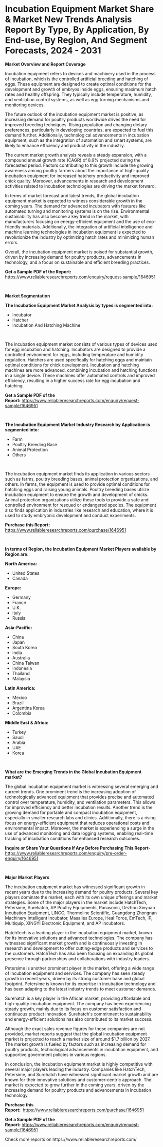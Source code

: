<p><h1>Incubation Equipment Market Share & Market New Trends Analysis Report By Type, By Application, By End-use, By Region, And Segment Forecasts, 2024 - 2031</h1></p><p><strong>Market Overview and Report Coverage</strong></p>
<p><p>Incubation equipment refers to devices and machinery used in the process of incubation, which is the controlled artificial breeding and hatching of eggs. These equipment are designed to create optimal conditions for the development and growth of embryos inside eggs, ensuring maximum hatch rates and healthy offspring. They typically include temperature, humidity, and ventilation control systems, as well as egg turning mechanisms and monitoring devices.</p><p>The future outlook of the incubation equipment market is positive, as increasing demand for poultry products worldwide drives the need for improved breeding techniques. Rising population and changing dietary preferences, particularly in developing countries, are expected to fuel this demand further. Additionally, technological advancements in incubation equipment, such as the integration of automation and smart systems, are likely to enhance efficiency and productivity in the industry.</p><p>The current market growth analysis reveals a steady expansion, with a compound annual growth rate (CAGR) of 8.6% projected during the forecasted period. Factors contributing to this growth include the growing awareness among poultry farmers about the importance of high-quality incubation equipment for increased hatchery productivity and improved chick quality. Moreover, advancements in research and development activities related to incubation technologies are driving the market forward.</p><p>In terms of market forecast and latest trends, the global incubation equipment market is expected to witness considerable growth in the coming years. The demand for advanced incubators with features like automated turning and monitoring systems is on the rise. Environmental sustainability has also become a key trend in the market, with manufacturers focusing on energy-efficient equipment and the use of eco-friendly materials. Additionally, the integration of artificial intelligence and machine learning technologies in incubation equipment is expected to revolutionize the industry by optimizing hatch rates and minimizing human errors.</p><p>Overall, the incubation equipment market is poised for substantial growth, driven by increasing demand for poultry products, advancements in technology, and a focus on sustainable and efficient breeding practices.</p></p>
<p><strong>Get a Sample PDF of the Report:</strong> <a href="https://www.reliableresearchreports.com/enquiry/request-sample/1646951">https://www.reliableresearchreports.com/enquiry/request-sample/1646951</a></p>
<p>&nbsp;</p>
<p><strong>Market Segmentation</strong></p>
<p><strong>The Incubation Equipment Market Analysis by types is segmented into:</strong></p>
<p><ul><li>Incubator</li><li>Hatcher</li><li>Incubation And Hatching Machine</li></ul></p>
<p>&nbsp;</p>
<p><p>The incubation equipment market consists of various types of devices used for egg incubation and hatching. Incubators are designed to provide a controlled environment for eggs, including temperature and humidity regulation. Hatchers are used specifically for hatching eggs and maintain optimal conditions for chick development. Incubation and hatching machines are more advanced, combining incubation and hatching functions in a single device. These machines offer automated controls and improved efficiency, resulting in a higher success rate for egg incubation and hatching.</p></p>
<p><strong>Get a Sample PDF of the Report:</strong>&nbsp;<a href="https://www.reliableresearchreports.com/enquiry/request-sample/1646951">https://www.reliableresearchreports.com/enquiry/request-sample/1646951</a></p>
<p>&nbsp;</p>
<p><strong>The Incubation Equipment Market Industry Research by Application is segmented into:</strong></p>
<p><ul><li>Farm</li><li>Poultry Breeding Base</li><li>Animal Protection</li><li>Others</li></ul></p>
<p>&nbsp;</p>
<p><p>The incubation equipment market finds its application in various sectors such as farms, poultry breeding bases, animal protection organizations, and others. In farms, the equipment is used to provide optimal conditions for hatching eggs and raising young animals. Poultry breeding bases utilize incubation equipment to ensure the growth and development of chicks. Animal protection organizations utilize these tools to provide a safe and controlled environment for rescued or endangered species. The equipment also finds application in industries like research and education, where it is used to study embryonic development and conduct experiments.</p></p>
<p><strong>Purchase this Report:</strong>&nbsp; <a href="https://www.reliableresearchreports.com/purchase/1646951">https://www.reliableresearchreports.com/purchase/1646951</a></p>
<p>&nbsp;</p>
<p><strong>In terms of Region, the Incubation Equipment Market Players available by Region are:</strong></p>
<p>
    <p> <strong> North America: </strong>
        <ul>
            <li>United States</li>
            <li>Canada</li>
        </ul>
        </p> 
    <p> <strong> Europe: </strong>
        <ul>
            <li>Germany</li>
            <li>France</li>
            <li>U.K.</li>
            <li>Italy</li>
            <li>Russia</li>
        </ul>
        </p> 
    <p> <strong> Asia-Pacific: </strong>
        <ul>
            <li>China</li>
            <li>Japan</li>
            <li>South Korea</li>
            <li>India</li>
            <li>Australia</li>
            <li>China Taiwan</li>
            <li>Indonesia</li>
            <li>Thailand</li>
            <li>Malaysia</li>
        </ul>
        </p> 
    <p> <strong> Latin America: </strong>
        <ul>
            <li>Mexico</li>
            <li>Brazil</li>
            <li>Argentina Korea</li>
            <li>Colombia</li>
        </ul>
        </p> 
    <p> <strong> Middle East & Africa: </strong>
        <ul>
            <li>Turkey</li>
            <li>Saudi</li>
            <li>Arabia</li>
            <li>UAE</li>
            <li>Korea</li>
        </ul>
    </p>
    </p>
<p>&nbsp;</p>
<p><strong>What are the Emerging Trends in the Global Incubation Equipment market?</strong></p>
<p><p>The global incubation equipment market is witnessing several emerging and current trends. One prominent trend is the increasing adoption of technologically advanced equipment that provides precise and automated control over temperature, humidity, and ventilation parameters. This allows for improved efficiency and better incubation results. Another trend is the growing demand for portable and compact incubation equipment, especially in smaller research labs and clinics. Additionally, there is a rising focus on energy-efficient equipment that reduces operational costs and environmental impact. Moreover, the market is experiencing a surge in the use of advanced monitoring and data logging systems, enabling real-time tracking of incubation conditions for enhanced research outcomes.</p></p>
<p><strong>Inquire or Share Your Questions If Any Before Purchasing This Report</strong>- <a href="https://www.reliableresearchreports.com/enquiry/pre-order-enquiry/1646951">https://www.reliableresearchreports.com/enquiry/pre-order-enquiry/1646951</a></p>
<p>&nbsp;</p>
<p><strong>Major Market Players</strong></p>
<p><p>The incubation equipment market has witnessed significant growth in recent years due to the increasing demand for poultry products. Several key players dominate the market, each with its own unique offerings and market strategies. Some of the major players in the market include HatchTech, Petersime, Surehatch, AP Poultry Equipments, Panasonic, Dezhou Xinyuan Incubation Equipment, LINCO, Thermoline Scientific, Guangdong Zhongnan Machinery Intelligent Incubator, Masalles Europe, Heal Force, EmTech, IP, Multiquip, XINGYI Electronic Equipment, and AP Incubators.</p><p>HatchTech is a leading player in the incubation equipment market, known for its innovative solutions and advanced technologies. The company has witnessed significant market growth and is continuously investing in research and development to offer cutting-edge products and services to the customers. HatchTech has also been focusing on expanding its global presence through partnerships and collaborations with industry leaders.</p><p>Petersime is another prominent player in the market, offering a wide range of incubation equipment and services. The company has seen steady growth in recent years, driven by its strong customer base and global footprint. Petersime is known for its expertise in incubation technology and has been adapting to the latest industry trends to meet customer demands.</p><p>Surehatch is a key player in the African market, providing affordable and high-quality incubation equipment. The company has been experiencing steady growth, mainly due to its focus on customer satisfaction and continuous product innovation. Surehatch's commitment to sustainability and energy-efficient solutions has also contributed to its market success.</p><p>Although the exact sales revenue figures for these companies are not provided, market reports suggest that the global incubation equipment market is projected to reach a market size of around $1.7 billion by 2027. The market growth is fueled by factors such as increasing demand for poultry products, technological advancements in incubation equipment, and supportive government policies in various regions.</p><p>In conclusion, the incubation equipment market is highly competitive with several major players leading the industry. Companies like HatchTech, Petersime, and Surehatch have witnessed significant market growth and are known for their innovative solutions and customer-centric approach. The market is expected to grow further in the coming years, driven by the increasing demand for poultry products and advancements in incubation technology.</p></p>
<p><strong>Purchase this Report:</strong>&nbsp;&nbsp;<a href="https://www.reliableresearchreports.com/purchase/1646951">https://www.reliableresearchreports.com/purchase/1646951</a></p>
<p></p>
<p><strong>Get a Sample PDF of the Report:</strong>&nbsp;<a href="https://www.reliableresearchreports.com/enquiry/request-sample/1646951">https://www.reliableresearchreports.com/enquiry/request-sample/1646951</a></p>
<p>Check more reports on https://www.reliableresearchreports.com/</p>